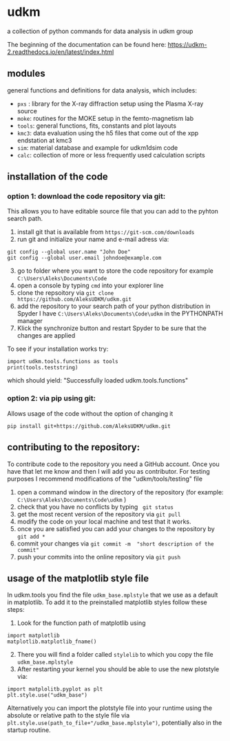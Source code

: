 # udkm
a collection of python commands for data analysis in udkm group

The beginning of the documentation can be found here: https://udkm-2.readthedocs.io/en/latest/index.html

## modules
general functions and definitions for data analysis, which includes:
- ```pxs``` : library for the X-ray diffraction setup using the Plasma X-ray source
- ```moke```: routines for the MOKE setup in the femto-magnetism lab
- ```tools```:  general functions, fits, constants and plot layouts 
- ```kmc3```:  data evaluation using the h5 files that come out of the xpp endstation at kmc3
- ```sim```: material database and example for udkm1dsim code
- ```calc```: collection of more or less frequently used calculation scripts

## installation of the code

### option 1: download the code repository via git:
This allows you to have editable source file that you can add to the pyhton search path. 

1. install git that is available from ```https://git-scm.com/downloads```
2. run git and initialize your name and e-mail adress via:
  ``` 
  git config --global user.name "John Doe"
  git config --global user.email johndoe@example.com
  ```
3. go to folder where you want to store the code repository for example ```C:\Users\Aleks\Documents\Code``` 
4. open a console by typing  ```cmd``` into your explorer line
5. clone the repsoitory via ```git clone https://github.com/AleksUDKM/udkm.git```
6. add the repository to your search path of your python distribution 
   in Spyder I have ```C:\Users\Aleks\Documents\Code\udkm``` in the PYTHONPATH manager  
7. Klick the synchronize button and restart Spyder to be sure that the changes are applied

To see if your installation works try:
```
import udkm.tools.functions as tools
print(tools.teststring)
```
which should yield: "Successfully loaded udkm.tools.functions"


### option 2: via pip using git:
Allows usage of the code without the option of changing it

```pip install git+https://github.com/AleksUDKM/udkm.git ```

## contributing to the repository:

To contribute code to the repository you need a GitHub account. 
Once you have that let me know and then I will add you as contributor. 
For testing purposes I recommend modifications of the "udkm/tools/testing" file

1. open a command window in the directory of the repository (for example: ```C:\Users\Aleks\Documents\Code\udkm``` )
2. check that you have no conflicts by typing ``` git status``` 
3. get the most recent version of the repository via ``` git pull ```
4. modify the code on your local machine and test that it works. 
5. once you are satisfied you can add your changes to the repository by  ```git add * ```
6. commit your changes via ```git commit -m  "short description of the commit" ```
7. push your commits into the online repository via ```git push``` 

## usage of the matplotlib style file

In udkm.tools you find the file ```udkm_base.mplstyle``` that we use as a default in matplotlib.
To add it to the preinstalled matplotlib styles follow these steps:

1. Look for the function path of matplotlib using
```
import matplotlib
matplotlib.matplotlib_fname()
```
2. There you will find a folder called ```stylelib``` to which you copy the file ```udkm_base.mplstyle``` 
3. After restarting your kernel you should be able to use the new plotstyle via:
```
import matplolitb.pyplot as plt
plt.style.use("udkm_base")
``` 
Alternatively you can import the plotstyle file into your runtime using the absolute or relative path
to the style file via ```plt.style.use(path_to_file+"/udkm_base.mplstyle")```, potentially also in the startup routine.
